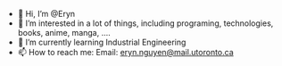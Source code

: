 - 👋 Hi, I’m @Eryn
- 👀 I’m interested in a lot of things, including programing, technologies, books, anime, manga, ....
- 🌱 I’m currently learning Industrial Engineering
- 📫 How to reach me: 
Email: eryn.nguyen@mail.utoronto.ca

<!---
Eryn1110/Eryn1110 is a ✨ special ✨ repository because its `README.md` (this file) appears on your GitHub profile.
You can click the Preview link to take a look at your changes.
--->

